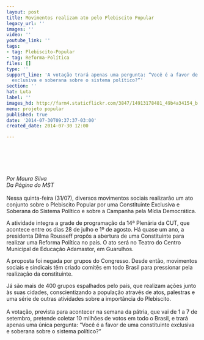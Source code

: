 ```yaml
---
layout: post
title: Movimentos realizam ato pelo Plebiscito Popular
legacy_url: ''
images: ''
video: ''
youtube_link: ''
tags:
- tag: Plebiscito-Popular
- tag: Reforma-Política
files: []
type: ''
support_line: 'A votação trará apenas uma pergunta: “Você é a favor de uma constituinte
  exclusiva e soberana sobre o sistema político?”'
section: ''
hat: Luta
label: ''
images_hd: http://farm4.staticflickr.com/3847/14913178481_49b4a34154_b.jpg
menu: projeto popular
published: true
date: '2014-07-30T09:37:37-03:00'
created_date: 2014-07-30 12:00

---
```

<h1>&nbsp;</h1>

<p><em>Por Maura Silva</em><br />
<em>Da P&aacute;gina do&nbsp;MST</em><br />
<br />
Nessa quinta-feira (31/07), diversos movimentos sociais realizar&atilde;o um ato conjunto sobre o Plebiscito Popular por uma Constituinte Exclusiva e Soberana do Sistema Pol&iacute;tico e sobre a Campanha pela M&iacute;dia Democr&aacute;tica.</p>

<p>A atividade integra a grade de programa&ccedil;&atilde;o da 14&ordf; Plen&aacute;ria da CUT, que acontece entre os dias 28 de julho e 1&ordm; de agosto. H&aacute; quase um ano, a presidenta Dilma Rousseff prop&ocirc;s a abertura de uma Constituinte para realizar uma Reforma Pol&iacute;tica no pa&iacute;s.&nbsp;O ato ser&aacute; no Teatro do Centro Municipal de Educa&ccedil;&atilde;o Adamastor, em Guarulhos.</p>

<p>A proposta foi negada por grupos do Congresso. Desde ent&atilde;o, movimentos sociais e sindicais t&ecirc;m criado comit&ecirc;s em todo Brasil para pressionar pela realiza&ccedil;&atilde;o da constituinte.</p>

<p>J&aacute; s&atilde;o mais de 400 grupos espalhados pelo pa&iacute;s, que realizam a&ccedil;&otilde;es junto &agrave;s suas cidades, conscientizando a popula&ccedil;&atilde;o atrav&eacute;s de atos, palestras e uma s&eacute;rie de outras atividades sobre a import&acirc;ncia do Plebiscito.<br />
<br />
A vota&ccedil;&atilde;o, prevista para acontecer na semana da p&aacute;tria, que vai de 1 a 7 de setembro, pretende coletar 10 milh&otilde;es de votos em todo o Brasil, e trar&aacute; apenas uma &uacute;nica pergunta: &ldquo;Voc&ecirc; &eacute; a favor de uma constituinte exclusiva e soberana sobre o sistema pol&iacute;tico?&rdquo;</p>
